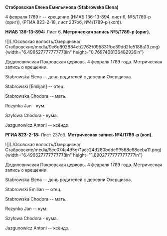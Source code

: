 **Стабровская Елена Емильянова (Stabrowska Elena)**

4 февраля 1789 г -- крещение (НИАБ 136-13-894, лист 6, №5/1789-р
(ориг)), (РГИА 823-2-18, лист 237об, №4/1789-р (коп)).

**НИАБ 136-13-894:** Лист 6. **Метрическая запись №5/1789-р (ориг).**

![](./Осовская волость/Озерщизна/Стабровские/media/9e6d802884eb2763f095831fbe39dd2fe5188a13.png){width="6.496527777777778in"
height="0.7697408136482939in"}

Дедиловичская Покровская церковь. 4 февраля 1789 года. Метрическая
запись о крещении.

Stabrowska Elena -- дочь родителей с деревни Озерщизна.

Stabrowski \[Emiljan\] -- отец.

Stabrowska Chodora -- мать.

Rozynka Jan - кум.

Szyłowa Chodora - кума.

Jazgunowicz Antoni -- ксёндз.

**РГИА 823-2-18:** Лист 237об. **Метрическая запись №4/1789-р (коп).**

![](./Осовская волость/Озерщизна/Стабровские/media/5ee074a4d5c71acc24d260bddc99588e68ceba11.png){width="6.496527777777778in"
height="1.8902777777777777in"}

Дедиловичская Покровская церковь. 4 февраля 1789 года. Метрическая
запись о крещении.

Stabrowska Elena -- дочь родителей с деревни Озерщизна.

Stabrowski Emilian -- отец.

Stabrowska Chodora -- мать.

Rozynko Jan -- кум.

Szyłowa Chodora - кума.

Jazgunowicz Antoni -- ксёндз.
